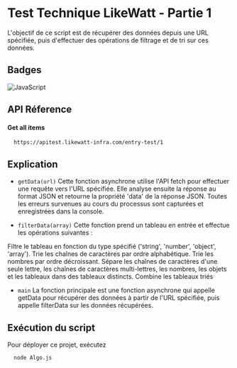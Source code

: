 
# Test Technique LikeWatt - Partie 1

L'objectif de ce script est de récupérer des données depuis une URL spécifiée, puis d'effectuer des opérations de filtrage et de tri sur ces données.


## Badges

![JavaScript](https://img.shields.io/badge/javascript-%23323330.svg?style=for-the-badge&logo=javascript&logoColor=%23F7DF1E)



## API Réference

#### Get all items

```http
  https://apitest.likewatt-infra.com/entry-test/1
```


## Explication 

 - `getData(url)`
Cette fonction asynchrone utilise l'API fetch pour effectuer une requête vers l'URL spécifiée. Elle analyse ensuite la réponse au format JSON et retourne la propriété 'data' de la réponse JSON. Toutes les erreurs survenues au cours du processus sont capturées et enregistrées dans la console.

- `filterData(array)`
Cette fonction prend un tableau en entrée et effectue les opérations suivantes :

Filtre le tableau en fonction du type spécifié ('string', 'number', 'object', 'array').
Trie les chaînes de caractères par ordre alphabétique.
Trie les nombres par ordre décroissant.
Sépare les chaînes de caractères d'une seule lettre, les chaînes de caractères multi-lettres, les nombres, les objets et les tableaux dans des tableaux distincts.
Combine les tableaux triés

- `main`
La fonction principale est une fonction asynchrone qui appelle getData pour récupérer des données à partir de l'URL spécifiée, puis appelle filterData sur les données récupérées.
## Exécution du script 

Pour déployer ce projet, exécutez

```bash
  node Algo.js

```

